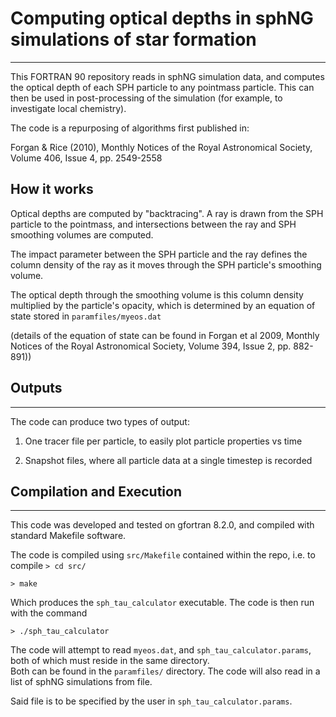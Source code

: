 # Computing optical depths in sphNG simulations of star formation #
----------------------------------------------------

This FORTRAN 90 repository reads in sphNG simulation data, and computes the optical depth of each SPH particle to 
any pointmass particle.  This can then be used in post-processing of the simulation (for example, to investigate local chemistry).

The code is a repurposing of algorithms first published in:

Forgan & Rice (2010), Monthly Notices of the Royal Astronomical Society, Volume 406, Issue 4, pp. 2549-2558


## How it works ##

Optical depths are computed by "backtracing".  A ray is drawn from the SPH particle to the pointmass, and intersections 
between the ray and SPH smoothing volumes are computed.

The impact parameter between the SPH particle and the ray defines the column density of the ray as it 
moves through the SPH particle's smoothing volume.

The optical depth through the smoothing volume is this column density multiplied by the particle's opacity,
which is determined by an equation of state stored in `paramfiles/myeos.dat` 

(details of the equation of state can be found in Forgan et al 2009, Monthly Notices of the Royal Astronomical Society, Volume 394, Issue 2, pp. 882-891)) 


## Outputs ##
---------------

The code can produce two types of output:

1) One tracer file per particle, to easily plot particle properties vs time

2) Snapshot files, where all particle data at a single timestep is recorded


## Compilation and Execution ##
----------------------------------

This code was developed and tested on gfortran 8.2.0, and compiled with standard Makefile software.

The code is compiled using `src/Makefile` contained within the repo, i.e. to compile
`> cd src/`

`> make`

Which produces the `sph_tau_calculator` executable.  The code is then run with the command

`> ./sph_tau_calculator `

The code will attempt to read `myeos.dat`, and `sph_tau_calculator.params`, both of which must reside in the same directory.  
Both can be found in the `paramfiles/` directory.  The code will also read in a list of sphNG simulations from file.  

Said file is to be specified by the user in `sph_tau_calculator.params`.

  
